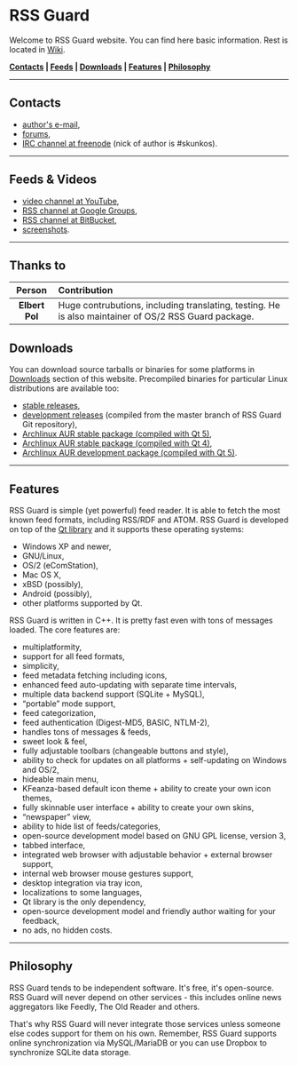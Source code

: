 RSS Guard
=========
Welcome to RSS Guard website. You can find here basic information. Rest is located in [Wiki](https://bitbucket.org/skunkos/rssguard/wiki/Home).

**[Contacts](#markdown-header-contacts) | [Feeds](#markdown-header-feeds) | [Downloads](#markdown-header-downloads) | [Features](#markdown-header-features) | [Philosophy](#markdown-header-philosophy)**
- - -
Contacts
--------
* [author's e-mail](mailto:rotter.martinos@gmail.com),
* [forums](https://groups.google.com/d/forum/rssguard),
* [IRC channel at freenode](http://webchat.freenode.net/?channels=#rssguard) (nick of author is #skunkos).
- - -
Feeds & Videos
-----
* [video channel at YouTube](http://www.youtube.com/playlist?list=PL-75mFFA3wujyMyea6W1qJEV_ulh6433j),
* [RSS channel at Google Groups](https://groups.google.com/forum/feed/rssguard/msgs/rss_v2_0.xml?num=50),
* [RSS channel at BitBucket](https://bitbucket.org/skunkos/rssguard/rss),
* [screenshots](https://drive.google.com/folderview?id=0B8XNkQ-jUoBYdVRSNm1kQ3BUMzQ&usp=sharing).
- - -
Thanks to
-----
Person        | Contribution
:-----------: | :-----------
**Elbert Pol**   |  Huge contrubutions, including translating, testing. He is also maintainer of OS/2 RSS Guard package.


Downloads
---------
You can download source tarballs or binaries for some platforms in [Downloads](downloads) section of this website. Precompiled binaries for particular Linux distributions are available too:

* [stable releases](http://software.opensuse.org/download.html?project=home%3Askunkos&package=rssguard),
* [development releases](http://software.opensuse.org/download.html?project=home%3Askunkos&package=rssguard-git) (compiled from the master branch of RSS Guard Git repository),
* [Archlinux AUR stable package (compiled with Qt 5)](https://aur.archlinux.org/packages/rssguard/),
* [Archlinux AUR stable package (compiled with Qt 4)](https://aur.archlinux.org/packages/rssguard-qt4/),
* [Archlinux AUR development package (compiled with Qt 5)](https://aur.archlinux.org/packages/rssguard-git/).
- - -
Features
--------
RSS Guard is simple (yet powerful) feed reader. It is able to fetch the most known feed formats, including RSS/RDF and ATOM. RSS Guard is developed on top of the [Qt library](http://qt-project.org/) and it supports these operating systems:

* Windows XP and newer,
* GNU/Linux,
* OS/2 (eComStation),
* Mac OS X,
* xBSD (possibly),
* Android (possibly),
* other platforms supported by Qt.

RSS Guard is written in C++. It is pretty fast even with tons of messages loaded. The core features are:

* multiplatformity,
* support for all feed formats,
* simplicity,
* feed metadata fetching including icons,
* enhanced feed auto-updating with separate time intervals,
* multiple data backend support (SQLite + MySQL),
* “portable” mode support,
* feed categorization,
* feed authentication (Digest-MD5, BASIC, NTLM-2),
* handles tons of messages & feeds,
* sweet look & feel,
* fully adjustable toolbars (changeable buttons and style),
* ability to check for updates on all platforms + self-updating on Windows and OS/2,
* hideable main menu,
* KFeanza-based default icon theme + ability to create your own icon themes,
* fully skinnable user interface + ability to create your own skins,
* “newspaper” view,
* ability to hide list of feeds/categories,
* open-source development model based on GNU GPL license, version 3,
* tabbed interface,
* integrated web browser with adjustable behavior + external browser support,
* internal web browser mouse gestures support,
* desktop integration via tray icon,
* localizations to some languages,
* Qt library is the only dependency,
* open-source development model and friendly author waiting for your feedback,
* no ads, no hidden costs.
- - -
Philosophy
----------
RSS Guard tends to be independent software. It's free, it's open-source. RSS Guard will never depend on other services - this includes online news aggregators like Feedly, The Old Reader and others.

That's why RSS Guard will never integrate those services unless someone else codes support for them on his own. Remember, RSS Guard supports online synchronization via MySQL/MariaDB or you can use Dropbox to synchronize SQLite data storage.